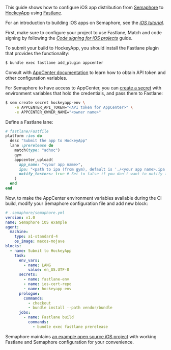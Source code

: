 This guide shows how to configure iOS app distribution from
[Semaphore][semaphore] to [HockeyApp][hockeyapp] using
[Fastlane][fastlane].

For an introduction to building iOS apps on Semaphore, see the _[iOS
tutorial][ios-tutorial]_.

First, make sure to configure your project to use Fastlane, Match and code
signing by following the _[Code signing for iOS projects][code-signing]_ guide.

To submit your build to HockeyApp, you should install the Fastlane plugin that
provides the functionality:

```bash
$ bundle exec fastlane add_plugin appcenter
```

Consult with [AppCenter documentation](appcenter-docs) to learn how to obtain
API token and other configuration variables.

For Semaphore to have access to AppCenter, you can [create a secret][secrets]
with environment variables that hold the credentials, and pass them to Fastlane:

```bash
$ sem create secret hockeyapp-env \
    -e APPCENTER_API_TOKEN="<API token for AppCenter>" \
    -e APPCENTER_OWNER_NAME="<owner name>"
```

Define a Fastlane lane:

```ruby
# fastlane/Fastfile
platform :ios do
  desc "Submit the app to HockeyApp"
  lane :prerelease do
    match(type: "adhoc")
    gym
    appcenter_upload(
      app_name: "<your app name>",
      ipa: "<path to ipa (from gym), default is './<your app name>.ipa' >"
      notify_testers: true # Set to false if you don't want to notify testers of your new release (default: `false`)
    )
  end
end
```

Now, to make the AppCenter environment variables available during the CI build,
modify your Semaphore configuration file and add new block:

```yaml
# .semaphore/semaphore.yml
version: v1.0
name: Semaphore iOS example
agent:
  machine:
    type: a1-standard-4
    os_image: macos-mojave
blocks:
  - name: Submit to HockeyApp
    task:
      env_vars:
        - name: LANG
          value: en_US.UTF-8
      secrets:
        - name: fastlane-env
        - name: ios-cert-repo
        - name: hockeyapp-env
      prologue:
        commands:
          - checkout
          - bundle install --path vendor/bundle
      jobs:
        - name: Fastlane build
          commands:
            - bundle exec fastlane prerelease
```

Semaphore maintains [an example open source iOS project][demo-project] with
working Fastlane and Semaphore configuration for your convenience.

[semaphore]: https://semaphoreci.com
[hockeyapp]: https://hockeyapp.net
[fastlane]: https://fastlane.tools
[ios-tutorial]: https://docs.semaphoreci.com/article/124-ios-continuous-integration-xcode
[code-signing]: https://docs.semaphoreci.com/article/134-code-signing-for-ios-projects
[demo-project]: https://github.com/semaphoreci-demos/semaphore-demo-ios-swift-xcode
[appcenter-docs]: https://github.com/Microsoft/fastlane-plugin-appcenter/
[secrets]: https://docs.semaphoreci.com/article/66-environment-variables-and-secrets
